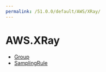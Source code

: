 ```yaml
---
permalink: /51.0.0/default/AWS/XRay/
---
```


# AWS.XRay



* [Group](Group.md)
* [SamplingRule](SamplingRule.md)